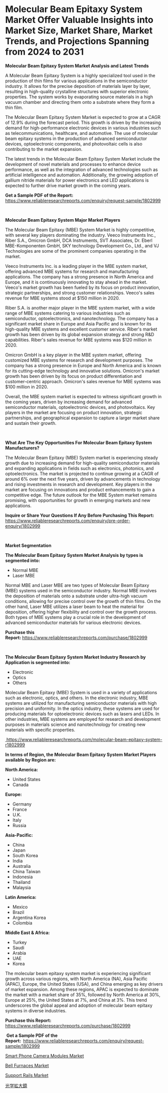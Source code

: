 <p><h1>Molecular Beam Epitaxy System Market Offer Valuable Insights into Market Size, Market Share, Market Trends, and Projections Spanning from 2024 to 2031</h1></p><p><strong>Molecular Beam Epitaxy System Market Analysis and Latest Trends</strong></p>
<p><p>A Molecular Beam Epitaxy System is a highly specialized tool used in the production of thin films for various applications in the semiconductor industry. It allows for the precise deposition of materials layer by layer, resulting in high-quality crystalline structures with superior electronic properties. The system works by evaporating source materials in a high vacuum chamber and directing them onto a substrate where they form a thin film.</p><p>The Molecular Beam Epitaxy System Market is expected to grow at a CAGR of 12.9% during the forecast period. This growth is driven by the increasing demand for high-performance electronic devices in various industries such as telecommunications, healthcare, and automotive. The use of molecular beam epitaxy systems in the production of advanced semiconductor devices, optoelectronic components, and photovoltaic cells is also contributing to the market expansion.</p><p>The latest trends in the Molecular Beam Epitaxy System Market include the development of novel materials and processes to enhance device performance, as well as the integration of advanced technologies such as artificial intelligence and automation. Additionally, the growing adoption of gallium nitride materials for power electronics and LED applications is expected to further drive market growth in the coming years.</p></p>
<p><strong>Get a Sample PDF of the Report:&nbsp;</strong> <a href="https://www.reliableresearchreports.com/enquiry/request-sample/1802999">https://www.reliableresearchreports.com/enquiry/request-sample/1802999</a></p>
<p>&nbsp;</p>
<p><strong>Molecular Beam Epitaxy System Major Market Players</strong></p>
<p><p>The Molecular Beam Epitaxy (MBE) System Market is highly competitive, with several key players dominating the industry. Veeco Instruments Inc., Riber S.A., Omicron GmbH, DCA Instruments, SVT Associates, Dr. Eberl MBE-Komponenten GmbH, SKY technology Development Co., Ltd., and VJ Technologies are some of the prominent companies operating in the market. </p><p>Veeco Instruments Inc. is a leading player in the MBE system market, offering advanced MBE systems for research and manufacturing applications. The company has a strong presence in North America and Europe, and it is continuously innovating to stay ahead in the market. Veeco's market growth has been fueled by its focus on product innovation, strategic partnerships, and strong customer relationships. Veeco's sales revenue for MBE systems stood at $150 million in 2020.</p><p>Riber S.A. is another major player in the MBE system market, with a wide range of MBE systems catering to various industries such as semiconductor, optoelectronics, and nanotechnology. The company has a significant market share in Europe and Asia Pacific and is known for its high-quality MBE systems and excellent customer service. Riber's market growth has been driven by its global expansion strategy and strong R&D capabilities. Riber's sales revenue for MBE systems was $120 million in 2020.</p><p>Omicron GmbH is a key player in the MBE system market, offering customized MBE systems for research and development purposes. The company has a strong presence in Europe and North America and is known for its cutting-edge technology and innovative solutions. Omicron's market growth has been driven by its focus on product differentiation and customer-centric approach. Omicron's sales revenue for MBE systems was $100 million in 2020.</p><p>Overall, the MBE system market is expected to witness significant growth in the coming years, driven by increasing demand for advanced semiconductor materials, optoelectronic devices, and photovoltaics. Key players in the market are focusing on product innovation, strategic partnerships, and geographical expansion to capture a larger market share and sustain their growth.</p></p>
<p>&nbsp;</p>
<p><strong>What Are The Key Opportunities For Molecular Beam Epitaxy System Manufacturers?</strong></p>
<p><p>The Molecular Beam Epitaxy (MBE) System market is experiencing steady growth due to increasing demand for high-quality semiconductor materials and expanding applications in fields such as electronics, photonics, and optoelectronics. The market is projected to continue growing at a CAGR of around 6% over the next five years, driven by advancements in technology and rising investments in research and development. Key players in the market are focusing on innovations and product enhancements to gain a competitive edge. The future outlook for the MBE System market remains promising, with opportunities for growth in emerging markets and new applications.</p></p>
<p><strong>Inquire or Share Your Questions If Any Before Purchasing This Report:</strong> <a href="https://www.reliableresearchreports.com/enquiry/pre-order-enquiry/1802999">https://www.reliableresearchreports.com/enquiry/pre-order-enquiry/1802999</a></p>
<p>&nbsp;</p>
<p><strong>Market Segmentation</strong></p>
<p><strong>The Molecular Beam Epitaxy System Market Analysis by types is segmented into:</strong></p>
<p><ul><li>Normal MBE</li><li>Laser MBE</li></ul></p>
<p><p>Normal MBE and Laser MBE are two types of Molecular Beam Epitaxy (MBE) systems used in the semiconductor industry. Normal MBE involves the deposition of materials onto a substrate under ultra-high vacuum conditions, allowing for precise control over the growth of thin films. On the other hand, Laser MBE utilizes a laser beam to heat the material for deposition, offering higher flexibility and control over the growth process. Both types of MBE systems play a crucial role in the development of advanced semiconductor materials for various electronic devices.</p></p>
<p><strong>Purchase this Report:&nbsp;</strong><a href="https://www.reliableresearchreports.com/purchase/1802999">https://www.reliableresearchreports.com/purchase/1802999</a></p>
<p>&nbsp;</p>
<p><strong>The Molecular Beam Epitaxy System Market Industry Research by Application is segmented into:</strong></p>
<p><ul><li>Electronic</li><li>Optics</li><li>Others</li></ul></p>
<p><p>Molecular Beam Epitaxy (MBE) System is used in a variety of applications such as electronic, optics, and others. In the electronic industry, MBE systems are utilized for manufacturing semiconductor materials with high precision and uniformity. In the optics industry, these systems are used for producing materials for optoelectronic devices such as lasers and LEDs. In other industries, MBE systems are employed for research and development purposes in materials science and nanotechnology for creating new materials with specific properties.</p></p>
<p><a href="https://www.reliableresearchreports.com/molecular-beam-epitaxy-system-r1802999">&nbsp;https://www.reliableresearchreports.com/molecular-beam-epitaxy-system-r1802999</a></p>
<p><strong>In terms of Region, the Molecular Beam Epitaxy System Market Players available by Region are:</strong></p>
<p>
    <p> <strong> North America: </strong>
        <ul>
            <li>United States</li>
            <li>Canada</li>
        </ul>
        </p> 
    <p> <strong> Europe: </strong>
        <ul>
            <li>Germany</li>
            <li>France</li>
            <li>U.K.</li>
            <li>Italy</li>
            <li>Russia</li>
        </ul>
        </p> 
    <p> <strong> Asia-Pacific: </strong>
        <ul>
            <li>China</li>
            <li>Japan</li>
            <li>South Korea</li>
            <li>India</li>
            <li>Australia</li>
            <li>China Taiwan</li>
            <li>Indonesia</li>
            <li>Thailand</li>
            <li>Malaysia</li>
        </ul>
        </p> 
    <p> <strong> Latin America: </strong>
        <ul>
            <li>Mexico</li>
            <li>Brazil</li>
            <li>Argentina Korea</li>
            <li>Colombia</li>
        </ul>
        </p> 
    <p> <strong> Middle East & Africa: </strong>
        <ul>
            <li>Turkey</li>
            <li>Saudi</li>
            <li>Arabia</li>
            <li>UAE</li>
            <li>Korea</li>
        </ul>
    </p>
    </p>
<p><p>The molecular beam epitaxy system market is experiencing significant growth across various regions, with North America (NA), Asia Pacific (APAC), Europe, the United States (USA), and China emerging as key drivers of market expansion. Among these regions, APAC is expected to dominate the market with a market share of 35%, followed by North America at 30%, Europe at 25%, the United States at 7%, and China at 3%. This trend underscores the global appeal and adoption of molecular beam epitaxy systems in diverse industries.</p></p>
<p><strong>Purchase this Report: </strong><a href="https://www.reliableresearchreports.com/purchase/1802999">https://www.reliableresearchreports.com/purchase/1802999</a></p>
<p>&nbsp;<strong>Get a Sample PDF of the Report:&nbsp;&nbsp;</strong><a href="https://www.reliableresearchreports.com/enquiry/request-sample/1802999">https://www.reliableresearchreports.com/enquiry/request-sample/1802999</a></p>
<p><strong></strong></p>
<p><p><a href="https://www.linkedin.com/pulse/market-forecast-global-smart-phone-camera-modules-trends-ld2de?trackingId=gaGNk7xfpg6rxzu6dCt1AQ%3D%3D">Smart Phone Camera Modules Market</a></p><p><a href="https://github.com/nicoletavirag/Market-Research-Report-List-4/blob/main/bell-furnaces-market.md">Bell Furnaces Market</a></p><p><a href="https://github.com/mauripalmi/Market-Research-Report-List-4/blob/main/support-rails-market.md">Support Rails Market</a></p><p><a href="https://medium.com/@jacksonwiza1924/%E4%B8%96%E7%95%8C%E3%81%AE%E5%85%89%E5%AD%A6%E6%8B%A1%E5%A4%A7%E9%8F%A1%E5%B8%82%E5%A0%B4%E8%A6%8F%E6%A8%A1%E3%81%AF-2024%E5%B9%B4%E3%81%8B%E3%82%892031%E5%B9%B4%E3%81%BE%E3%81%A7-%E3%81%AE%E5%B9%B4%E5%B9%B3%E5%9D%87%E6%88%90%E9%95%B7%E7%8E%87-cagr-%E3%82%92%E7%B5%8C%E9%A8%93%E3%81%99%E3%82%8B%E3%81%A8%E6%A5%AD%E7%95%8C%E4%BA%88%E6%B8%AC%E3%81%AB%E3%82%88%E3%82%8A%E4%BA%88%E6%83%B3%E3%81%95%E3%82%8C%E3%81%A6%E3%81%84%E3%81%BE%E3%81%99-afd88aa239c8">光学拡大鏡</a></p></p>